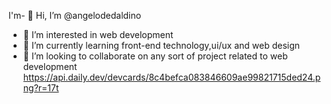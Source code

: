 I'm- 👋 Hi, I’m @angelodedaldino
- 👀 I’m interested in web development 
- 🌱 I’m currently learning front-end technology,ui/ux and web design
- 💞️ I’m looking to collaborate on any sort of project related to web development
https://api.daily.dev/devcards/8c4befca083846609ae99821715ded24.png?r=17t
<!---
angelodedaldino/angelodedaldino is a ✨ special ✨ repository because its `README.md` (this file) appears on your GitHub profile.
You can click the Preview link to take a look at your changes.
--->
